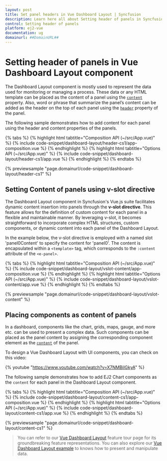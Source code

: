 ```yaml
---
layout: post
title: Set panel headers in Vue Dashboard Layout | Syncfusion
description: Learn here all about Setting header of panels in Syncfusion Vue Dashboard Layout component of Syncfusion Essential JS 2 and more.
control: Setting header of panels 
platform: ej2-vue
documentation: ug
domainurl: ##DomainURL##
---
```


# Setting header of panels in Vue Dashboard Layout component

The Dashboard Layout component is mostly used to represent the data used for monitoring or managing a process. These data or any HTML template can be placed as the content of a panel using the [`content`](https://ej2.syncfusion.com/vue/documentation/api/dashboard-layout/panelModel/#content) property. Also, word or phrase that summarize the panel’s content can be added as the header on the top of each panel using the [`header`](https://ej2.syncfusion.com/vue/documentation/api/dashboard-layout/panelModel/#header) property of the panel.

The following sample demonstrates how to add content for each panel using the header and content properties of the panels.

{% tabs %}
{% highlight html tabtitle="Composition API (~/src/App.vue)" %}
{% include code-snippet/dashboard-layout/header-cs1/app-composition.vue %}
{% endhighlight %}
{% highlight html tabtitle="Options API (~/src/App.vue)" %}
{% include code-snippet/dashboard-layout/header-cs1/app.vue %}
{% endhighlight %}
{% endtabs %}
        
{% previewsample "page.domainurl/code-snippet/dashboard-layout/header-cs1" %}

## Setting Content of panels using v-slot directive

The Dashboard Layout component in Syncfusion's Vue.js suite facilitates dynamic content insertion into panels through the **v-slot directive**. This feature allows for the definition of custom content for each panel in a flexible and maintainable manner. By leveraging v-slot, it becomes straightforward to incorporate complex HTML structures, custom components, or dynamic content into each panel of the Dashboard Layout. 

In the example below, the v-slot directive is employed with a named slot 'panel0Content' to specify the content for 'panel0'. The content is encapsulated within a `<template>` tag, which corresponds to the `:content` attribute of the `<e-panel>`.

{% tabs %}
{% highlight html tabtitle="Composition API (~/src/App.vue)" %}
{% include code-snippet/dashboard-layout/vslot-content/app-composition.vue %}
{% endhighlight %}
{% highlight html tabtitle="Options API (~/src/App.vue)" %}
{% include code-snippet/dashboard-layout/vslot-content/app.vue %}
{% endhighlight %}
{% endtabs %}
        
{% previewsample "page.domainurl/code-snippet/dashboard-layout/vslot-content" %}

## Placing components as content of panels

In a dashboard, components like the chart, grids, maps, gauge, and more etc. can be used to present a complex data. Such components can be placed as the panel content by assigning the corresponding component element as the [`content`](https://ej2.syncfusion.com/vue/documentation/api/dashboard-layout/panelModel/#content) of the panel.

To design a Vue Dashboard Layout with UI components, you can check on this video:

{% youtube "https://www.youtube.com/watch?v=X7NMBiIGkyA" %}


The following sample demonstrates how to add EJ2 Chart components as the `content` for each panel in the Dashboard Layout component.

{% tabs %}
{% highlight html tabtitle="Composition API (~/src/App.vue)" %}
{% include code-snippet/dashboard-layout/content-cs1/app-composition.vue %}
{% endhighlight %}
{% highlight html tabtitle="Options API (~/src/App.vue)" %}
{% include code-snippet/dashboard-layout/content-cs1/app.vue %}
{% endhighlight %}
{% endtabs %}
        
{% previewsample "page.domainurl/code-snippet/dashboard-layout/content-cs1" %}

> You can refer to our [Vue Dashboard Layout](https://www.syncfusion.com/vue-ui-components/vue-dashboard-layout) feature tour page for its groundbreaking feature representations. You can also explore our [Vue Dashboard Layout example](https://ej2.syncfusion.com/vue/demos/#/material/dashboard-layout/default.html) to knows how to present and manipulate data.
